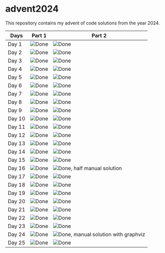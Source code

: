 # advent2024
This repository contains my advent of code solutions from the year 2024.

| Days   | Part 1                  | Part 2                 |
| ------ | ----------------------- | ----------------------- |
| Day 1  | ![Done](https://img.shields.io/badge/Done-brightgreen)                    | ![Done](https://img.shields.io/badge/Done-brightgreen)                     |
| Day 2  | ![Done](https://img.shields.io/badge/Done-brightgreen)                    | ![Done](https://img.shields.io/badge/Done-brightgreen)                     |
| Day 3  | ![Done](https://img.shields.io/badge/Done-brightgreen)                    | ![Done](https://img.shields.io/badge/Done-brightgreen)                     |
| Day 4  | ![Done](https://img.shields.io/badge/Done-brightgreen)                    | ![Done](https://img.shields.io/badge/Done-brightgreen)                     |
| Day 5  | ![Done](https://img.shields.io/badge/Done-brightgreen)                    | ![Done](https://img.shields.io/badge/Done-brightgreen)                     |
| Day 6  | ![Done](https://img.shields.io/badge/Done-brightgreen)                    | ![Done](https://img.shields.io/badge/Done-brightgreen)                     |
| Day 7  | ![Done](https://img.shields.io/badge/Done-brightgreen)                    | ![Done](https://img.shields.io/badge/Done-brightgreen)                     |
| Day 8  | ![Done](https://img.shields.io/badge/Done-brightgreen)                    | ![Done](https://img.shields.io/badge/Done-brightgreen)                     |
| Day 9  | ![Done](https://img.shields.io/badge/Done-brightgreen)                    | ![Done](https://img.shields.io/badge/Done-brightgreen)                     |
| Day 10 | ![Done](https://img.shields.io/badge/Done-brightgreen)                    | ![Done](https://img.shields.io/badge/Done-brightgreen)                     |
| Day 11 | ![Done](https://img.shields.io/badge/Done-brightgreen)                    | ![Done](https://img.shields.io/badge/Done-brightgreen)                     |
| Day 12 | ![Done](https://img.shields.io/badge/Done-brightgreen)                    | ![Done](https://img.shields.io/badge/Done-brightgreen)                     |
| Day 13 | ![Done](https://img.shields.io/badge/Done-brightgreen)                    | ![Done](https://img.shields.io/badge/Done-brightgreen)                     |
| Day 14 | ![Done](https://img.shields.io/badge/Done-brightgreen)                    | ![Done](https://img.shields.io/badge/Done-brightgreen)                     |
| Day 15 | ![Done](https://img.shields.io/badge/Done-brightgreen)                    | ![Done](https://img.shields.io/badge/Done-brightgreen)                     |
| Day 16 | ![Done](https://img.shields.io/badge/Done-brightgreen)                    | ![Done, half manual solution](https://img.shields.io/badge/Done_half_manual_solution-yellow)|
| Day 17 | ![Done](https://img.shields.io/badge/Done-brightgreen)                    | ![Done](https://img.shields.io/badge/Done-brightgreen)                     |
| Day 18 | ![Done](https://img.shields.io/badge/Done-brightgreen)                    | ![Done](https://img.shields.io/badge/Done-brightgreen)                     |
| Day 19 | ![Done](https://img.shields.io/badge/Done-brightgreen)                    | ![Done](https://img.shields.io/badge/Done-brightgreen)                     |
| Day 20 | ![Done](https://img.shields.io/badge/Done-brightgreen)                    | ![Done](https://img.shields.io/badge/Done-brightgreen)                     |
| Day 21 | ![Done](https://img.shields.io/badge/Done-brightgreen)                    | ![Done](https://img.shields.io/badge/Done-brightgreen)                     |
| Day 22 | ![Done](https://img.shields.io/badge/Done-brightgreen)                    | ![Done](https://img.shields.io/badge/Done-brightgreen)                     |
| Day 23 | ![Done](https://img.shields.io/badge/Done-brightgreen)                    | ![Done](https://img.shields.io/badge/Done-brightgreen)                     |
| Day 24 | ![Done](https://img.shields.io/badge/Done-brightgreen)                    | ![Done, manual solution with graphviz](https://img.shields.io/badge/Done_manual_solution_with_graphviz-yellow)|
| Day 25 | ![Done](https://img.shields.io/badge/Done-brightgreen)                    | ![Done](https://img.shields.io/badge/Done-brightgreen)                     |

